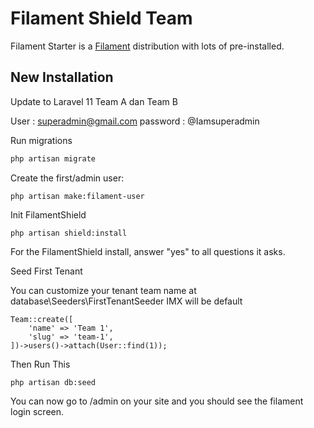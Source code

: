 # Filament Shield Team

Filament Starter is a [Filament](https://filamentphp.com/) distribution with lots 
of pre-installed.

## New Installation

Update to Laravel 11
Team A dan Team B

User : superadmin@gmail.com
password : @Iamsuperadmin


Run migrations

```bash
php artisan migrate
```

Create the first/admin user:

```
php artisan make:filament-user
```

Init FilamentShield

```
php artisan shield:install
```


For the FilamentShield install, answer "yes" to all questions it asks.



Seed First Tenant 


You can customize your tenant team name at database\Seeders\FirstTenantSeeder IMX will be default



```
Team::create([
    'name' => 'Team 1',
    'slug' => 'team-1',
])->users()->attach(User::find(1));

```

Then Run This

```
php artisan db:seed
```

You can now go to /admin on your site and you should see the filament 
login screen. 

